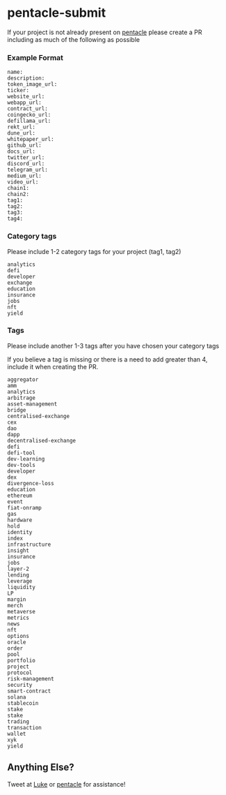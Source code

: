 # pentacle-submit

If your project is not already present on [pentacle](https://pentacle.xyz) please create a PR including as much of the following as possible

### Example Format

```
name: 
description:
token_image_url:
ticker:
website_url:
webapp_url:
contract_url:
coingecko_url:
defillama_url:
rekt_url:
dune_url:
whitepaper_url:
github_url:
docs_url:
twitter_url:
discord_url:
telegram_url:
medium_url:
video_url:
chain1:
chain2:
tag1:
tag2:
tag3:
tag4:
```

### Category tags

Please include 1-2 category tags for your project (tag1, tag2)

```
analytics
defi
developer
exchange
education
insurance
jobs
nft
yield
```

### Tags

Please include another 1-3 tags after you have chosen your category tags

If you believe a tag is missing or there is a need to add greater than 4, include it when creating the PR.

```
aggregator
amm
analytics
arbitrage
asset-management
bridge
centralised-exchange
cex
dao
dapp
decentralised-exchange
defi
defi-tool
dev-learning
dev-tools
developer
dex
divergence-loss
education
ethereum
event
fiat-onramp
gas
hardware
hold
identity
index
infrastructure
insight
insurance
jobs
layer-2
lending
leverage
liquidity
LP
margin
merch
metaverse
metrics
news
nft
options
oracle
order
pool
portfolio
project
protocol 
risk-management
security
smart-contract
solana
stablecoin
stake
stake
trading
transaction
wallet
xyk
yield
```


## Anything Else?

Tweet at [Luke](https://twitter.com/0x4C756B65) or [pentacle](https://twitter.com/pentcle) for assistance!
